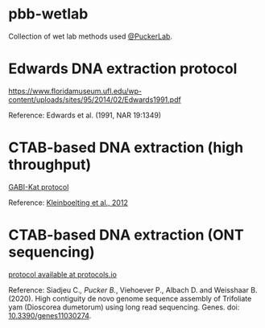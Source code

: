 # pbb-wetlab
Collection of wet lab methods used [@PuckerLab](https://www.tu-braunschweig.de/en/ifp/pbb).

# Edwards DNA extraction protocol

https://www.floridamuseum.ufl.edu/wp-content/uploads/sites/95/2014/02/Edwards1991.pdf

Reference: Edwards et al. (1991, NAR 19:1349)


# CTAB-based DNA extraction (high throughput)

[GABI-Kat protocol](https://www.gabi-kat.de/methods/dna-preparation.html)

Reference: [Kleinboelting et al., 2012](http://www.ncbi.nlm.nih.gov/pubmed/22080561?dopt=Abstract)


# CTAB-based DNA extraction (ONT sequencing)

[protocol available at protocols.io](https://www.protocols.io/view/plant-dna-extraction-and-preparation-for-ont-seque-kxygxenmkv8j/v1)

Reference: Siadjeu C.*, Pucker B.*, Viehoever P., Albach D. and Weisshaar B. (2020).   High contiguity de novo genome sequence assembly of Trifoliate yam (Dioscorea dumetorum) using long read sequencing. Genes. doi: [10.3390/genes11030274](https://www.mdpi.com/2073-4425/11/3/274/htm).


